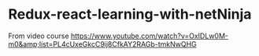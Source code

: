 # Redux-react-learning-with-netNinja
From video course https://www.youtube.com/watch?v=OxIDLw0M-m0&amp;list=PL4cUxeGkcC9ij8CfkAY2RAGb-tmkNwQHG
